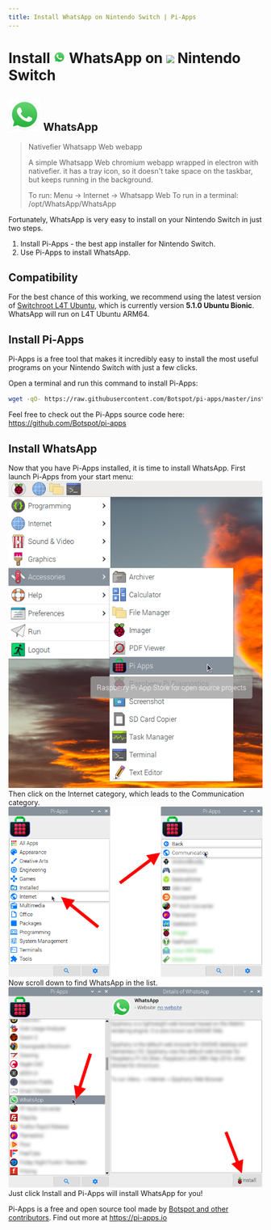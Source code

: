 ```yaml
---
title: Install WhatsApp on Nintendo Switch | Pi-Apps
---
```

<div class="simple-install-content content">

# Install <img src="/img/app-icons/WhatsApp/icon-64.png" height=24> WhatsApp on <img src=https://switchroot.org/logo.png height=24> Nintendo Switch

## <img src="/img/app-icons/WhatsApp/icon-64.png"> WhatsApp
> Nativefier Whatsapp Web webapp
> 
> A simple Whatsapp Web chromium webapp wrapped in electron with nativefier.
> it has a tray icon, so it doesn't take space on the taskbar, but keeps running in the background.
> 
> To run: Menu -> Internet -> Whatsapp Web
> To run in a terminal: /opt/WhatsApp/WhatsApp

Fortunately, WhatsApp is very easy to install on your Nintendo Switch in just two steps.
1. Install Pi-Apps - the best app installer for Nintendo Switch.
2. Use Pi-Apps to install WhatsApp.
</div>
<div class="simple-install-content content">

## Compatibility
For the best chance of this working, we recommend using the latest version of [Switchroot L4T Ubuntu](https://wiki.switchroot.org/en/Linux/Ubuntu-Install-Guide), which is currently version **5.1.0 Ubuntu Bionic**.
WhatsApp will run on L4T Ubuntu ARM64.
</div>
<div class="simple-install-content content">

## Install Pi-Apps

Pi-Apps is a free tool that makes it incredibly easy to install the most useful programs on your Nintendo Switch with just a few clicks.

Open a terminal and run this command to install Pi-Apps:
```bash
wget -qO- https://raw.githubusercontent.com/Botspot/pi-apps/master/install | bash
```
Feel free to check out the Pi-Apps source code here: https://github.com/Botspot/pi-apps
</div>
<div class="simple-install-content content">

## Install WhatsApp

Now that you have Pi-Apps installed, it is time to install WhatsApp.
First launch Pi-Apps from your start menu:
<img src="/img/start-menu.png">
Then click on the Internet category, which leads to the Communication category.
<img src="/img/category-selections/Communication.png">
Now scroll down to find WhatsApp in the list.
<img src="/img/app-icons/WhatsApp/app-selection.png">
Just click Install and Pi-Apps will install WhatsApp for you!
</div>
<div class="simple-install-content content">

Pi-Apps is a free and open source tool made by [Botspot and other contributors](/about/#contributors). Find out more at https://pi-apps.io
</div>
